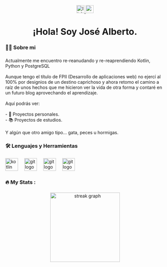 <div align="center">
  <a href="https://www.linkedin.com/in/josealbertomolina/" target="_blank">
    <img src="https://img.shields.io/static/v1?message=LinkedIn&logo=linkedin&label=&color=0077B5&logoColor=white&labelColor=&style=for-the-badge" height="25" alt="linkedin logo"  />
  </a>
  <a href="eker.dev@gmail.com" target="_blank">
    <img src="https://img.shields.io/static/v1?message=Gmail&logo=gmail&label=&color=D14836&logoColor=white&labelColor=&style=for-the-badge" height="25" alt="gmail logo"  />
  </a>
</div>

###

<h1 align="center">¡Hola! Soy José Alberto.</h1>

###

<h3 align="left">👩‍💻  Sobre mi</h3>

###

Actualmente me encuentro re-reanudando y re-reaprendiendo Kotlin, Python y PostgreSQL<br><br>Aunque tengo el título de FPII (Desarrollo de aplicaciones web) no ejercí al 100% por designios de un destino caprichoso y ahora retomo el camino a raíz de unos hechos que me hicieron ver la vida de otra forma y contaré en un futuro blog aprovechando el aprendizaje.<br><br>Aquí podrás ver:<br><br>- 🔭 Proyectos personales.<br>- 📚 Proyectos de estudios.<br><br>Y algún que otro amigo tipo... gata, peces u hormigas.</p>

###

<h3 align="left">🛠 Lenguajes y Herramientas</h3>

###

<div align="left">
  <img src="https://cdn.jsdelivr.net/gh/devicons/devicon/icons/kotlin/kotlin-original.svg" height="40" alt="kotlin logo"  />
  <img width="12" />
  <img src="https://cdn.jsdelivr.net/gh/devicons/devicon/icons/python/python-original.svg" height="40" alt="git logo"  />
  <img width="12" />
  <img src="https://cdn.jsdelivr.net/gh/devicons/devicon/icons/git/git-original.svg" height="40" alt="git logo"  />
  <img width="12" />
  <img src="https://cdn.jsdelivr.net/gh/devicons/devicon/icons/notion/notion-original.svg" height="40" alt="git logo"  />
  <img width="12" />
</div>

###

<h3 align="left">🔥   My Stats :</h3>

###

<div align="center">
  <img src="https://streak-stats.demolab.com?user=Isj-Code&locale=en&mode=daily&theme=dark&hide_border=false&border_radius=5&order=3" height="220" alt="streak graph"  />
</div>

###
